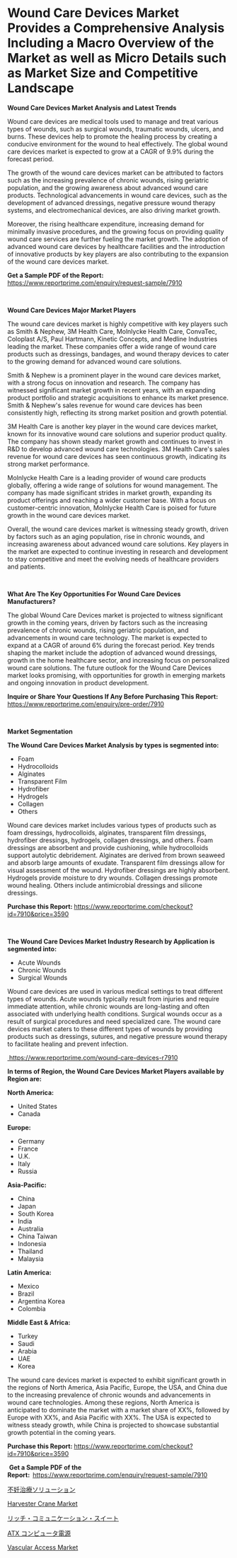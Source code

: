 <p><h1>Wound Care Devices Market Provides a Comprehensive Analysis Including a Macro Overview of the Market as well as Micro Details such as Market Size and Competitive Landscape</h1></p><p><strong>Wound Care Devices Market Analysis and Latest Trends</strong></p>
<p><p>Wound care devices are medical tools used to manage and treat various types of wounds, such as surgical wounds, traumatic wounds, ulcers, and burns. These devices help to promote the healing process by creating a conducive environment for the wound to heal effectively. The global wound care devices market is expected to grow at a CAGR of 9.9% during the forecast period.</p><p>The growth of the wound care devices market can be attributed to factors such as the increasing prevalence of chronic wounds, rising geriatric population, and the growing awareness about advanced wound care products. Technological advancements in wound care devices, such as the development of advanced dressings, negative pressure wound therapy systems, and electromechanical devices, are also driving market growth.</p><p>Moreover, the rising healthcare expenditure, increasing demand for minimally invasive procedures, and the growing focus on providing quality wound care services are further fueling the market growth. The adoption of advanced wound care devices by healthcare facilities and the introduction of innovative products by key players are also contributing to the expansion of the wound care devices market.</p></p>
<p><strong>Get a Sample PDF of the Report:&nbsp;</strong> <a href="https://www.reportprime.com/enquiry/request-sample/7910">https://www.reportprime.com/enquiry/request-sample/7910</a></p>
<p>&nbsp;</p>
<p><strong>Wound Care Devices Major Market Players</strong></p>
<p><p>The wound care devices market is highly competitive with key players such as Smith & Nephew, 3M Health Care, Molnlycke Health Care, ConvaTec, Coloplast A/S, Paul Hartmann, Kinetic Concepts, and Medline Industries leading the market. These companies offer a wide range of wound care products such as dressings, bandages, and wound therapy devices to cater to the growing demand for advanced wound care solutions.</p><p>Smith & Nephew is a prominent player in the wound care devices market, with a strong focus on innovation and research. The company has witnessed significant market growth in recent years, with an expanding product portfolio and strategic acquisitions to enhance its market presence. Smith & Nephew's sales revenue for wound care devices has been consistently high, reflecting its strong market position and growth potential.</p><p>3M Health Care is another key player in the wound care devices market, known for its innovative wound care solutions and superior product quality. The company has shown steady market growth and continues to invest in R&D to develop advanced wound care technologies. 3M Health Care's sales revenue for wound care devices has seen continuous growth, indicating its strong market performance.</p><p>Molnlycke Health Care is a leading provider of wound care products globally, offering a wide range of solutions for wound management. The company has made significant strides in market growth, expanding its product offerings and reaching a wider customer base. With a focus on customer-centric innovation, Molnlycke Health Care is poised for future growth in the wound care devices market.</p><p>Overall, the wound care devices market is witnessing steady growth, driven by factors such as an aging population, rise in chronic wounds, and increasing awareness about advanced wound care solutions. Key players in the market are expected to continue investing in research and development to stay competitive and meet the evolving needs of healthcare providers and patients.</p></p>
<p>&nbsp;</p>
<p><strong>What Are The Key Opportunities For Wound Care Devices Manufacturers?</strong></p>
<p><p>The global Wound Care Devices market is projected to witness significant growth in the coming years, driven by factors such as the increasing prevalence of chronic wounds, rising geriatric population, and advancements in wound care technology. The market is expected to expand at a CAGR of around 6% during the forecast period. Key trends shaping the market include the adoption of advanced wound dressings, growth in the home healthcare sector, and increasing focus on personalized wound care solutions. The future outlook for the Wound Care Devices market looks promising, with opportunities for growth in emerging markets and ongoing innovation in product development.</p></p>
<p><strong>Inquire or Share Your Questions If Any Before Purchasing This Report:</strong> <a href="https://www.reportprime.com/enquiry/pre-order/7910">https://www.reportprime.com/enquiry/pre-order/7910</a></p>
<p>&nbsp;</p>
<p><strong>Market Segmentation</strong></p>
<p><strong>The Wound Care Devices Market Analysis by types is segmented into:</strong></p>
<p><ul><li>Foam</li><li>Hydrocolloids</li><li>Alginates</li><li>Transparent Film</li><li>Hydrofiber</li><li>Hydrogels</li><li>Collagen</li><li>Others</li></ul></p>
<p><p>Wound care devices market includes various types of products such as foam dressings, hydrocolloids, alginates, transparent film dressings, hydrofiber dressings, hydrogels, collagen dressings, and others. Foam dressings are absorbent and provide cushioning, while hydrocolloids support autolytic debridement. Alginates are derived from brown seaweed and absorb large amounts of exudate. Transparent film dressings allow for visual assessment of the wound. Hydrofiber dressings are highly absorbent. Hydrogels provide moisture to dry wounds. Collagen dressings promote wound healing. Others include antimicrobial dressings and silicone dressings.</p></p>
<p><strong>Purchase this Report:&nbsp;</strong><a href="https://www.reportprime.com/checkout?id=7910&price=3590">https://www.reportprime.com/checkout?id=7910&price=3590</a></p>
<p>&nbsp;</p>
<p><strong>The Wound Care Devices Market Industry Research by Application is segmented into:</strong></p>
<p><ul><li>Acute Wounds</li><li>Chronic Wounds</li><li>Surgical Wounds</li></ul></p>
<p><p>Wound care devices are used in various medical settings to treat different types of wounds. Acute wounds typically result from injuries and require immediate attention, while chronic wounds are long-lasting and often associated with underlying health conditions. Surgical wounds occur as a result of surgical procedures and need specialized care. The wound care devices market caters to these different types of wounds by providing products such as dressings, sutures, and negative pressure wound therapy to facilitate healing and prevent infection.</p></p>
<p><a href="https://www.reportprime.com/wound-care-devices-r7910">&nbsp;https://www.reportprime.com/wound-care-devices-r7910</a></p>
<p><strong>In terms of Region, the Wound Care Devices Market Players available by Region are:</strong></p>
<p>
    <p> <strong> North America: </strong>
        <ul>
            <li>United States</li>
            <li>Canada</li>
        </ul>
        </p> 
    <p> <strong> Europe: </strong>
        <ul>
            <li>Germany</li>
            <li>France</li>
            <li>U.K.</li>
            <li>Italy</li>
            <li>Russia</li>
        </ul>
        </p> 
    <p> <strong> Asia-Pacific: </strong>
        <ul>
            <li>China</li>
            <li>Japan</li>
            <li>South Korea</li>
            <li>India</li>
            <li>Australia</li>
            <li>China Taiwan</li>
            <li>Indonesia</li>
            <li>Thailand</li>
            <li>Malaysia</li>
        </ul>
        </p> 
    <p> <strong> Latin America: </strong>
        <ul>
            <li>Mexico</li>
            <li>Brazil</li>
            <li>Argentina Korea</li>
            <li>Colombia</li>
        </ul>
        </p> 
    <p> <strong> Middle East & Africa: </strong>
        <ul>
            <li>Turkey</li>
            <li>Saudi</li>
            <li>Arabia</li>
            <li>UAE</li>
            <li>Korea</li>
        </ul>
    </p>
    </p>
<p><p>The wound care devices market is expected to exhibit significant growth in the regions of North America, Asia Pacific, Europe, the USA, and China due to the increasing prevalence of chronic wounds and advancements in wound care technologies. Among these regions, North America is anticipated to dominate the market with a market share of XX%, followed by Europe with XX%, and Asia Pacific with XX%. The USA is expected to witness steady growth, while China is projected to showcase substantial growth potential in the coming years.</p></p>
<p><strong>Purchase this Report: </strong><a href="https://www.reportprime.com/checkout?id=7910&price=3590">https://www.reportprime.com/checkout?id=7910&price=3590</a></p>
<p>&nbsp;<strong>Get a Sample PDF of the Report:&nbsp;&nbsp;</strong><a href="https://www.reportprime.com/enquiry/request-sample/7910">https://www.reportprime.com/enquiry/request-sample/7910</a></p>
<p><strong></strong></p>
<p><p><a href="https://github.com/RaeJenkins1952/Market-Research-Report-List-1/blob/main/707691176845.md">不妊治療ソリューション</a></p><p><a href="https://www.linkedin.com/pulse/analyzing-harvester-crane-market-global-industry-perspective-0heze">Harvester Crane Market</a></p><p><a href="https://github.com/andrade7361/Market-Research-Report-List-1/blob/main/202509876844.md">リッチ・コミュニケーション・スイート</a></p><p><a href="https://medium.com/@lorrainethompson10/atx%E3%82%B3%E3%83%B3%E3%83%94%E3%83%A5%E3%83%BC%E3%82%BF%E9%9B%BB%E6%BA%90%E4%BE%9B%E7%B5%A6%E5%B8%82%E5%A0%B4%E3%81%AF%E5%B8%82%E5%A0%B4%E3%82%B7%E3%82%A7%E3%82%A2-%E5%B8%82%E5%A0%B4%E3%83%88%E3%83%AC%E3%83%B3%E3%83%89-%E5%B8%82%E5%A0%B4%E6%88%90%E9%95%B7%E3%81%AB%E9%96%A2%E3%81%99%E3%82%8B%E6%83%85%E5%A0%B1%E3%82%92%E6%8F%90%E4%BE%9B%E3%81%97%E3%81%BE%E3%81%99-9aeb3f02e596">ATX コンピュータ電源</a></p><p><a href="https://github.com/HarmonyBogan1944/Market-Research-Report-List-1/blob/main/vascular-access-market.md">Vascular Access Market</a></p></p>